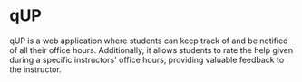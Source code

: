 # qUP
qUP is a web application where students can keep track of and be notified of all their office hours. Additionally, 
it allows students to rate the help given during a specific instructors' office hours, providing valuable feedback to 
the instructor. 